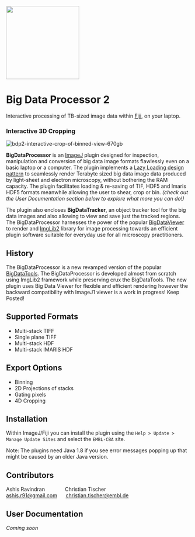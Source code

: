 <img src="https://www.huber.embl.de/courses/images/BioIT_logo.jpeg" width="200">

# Big Data Processor 2

Interactive processing of TB-sized image data within [Fiji](http://fiji.sc/), on your laptop.

### Interactive 3D Cropping

![bdp2-interactive-crop-of-binned-view-670gb](https://user-images.githubusercontent.com/2157566/54450529-e10a1180-4750-11e9-85c8-ecebe936710d.gif)

**BigDataProcessor** is an [ImageJ](https://imagej.net) plugin designed for inspection, manipulation and conversion of big data image formats flawlessly even on a basic laptop or a computer.
The plugin implements a [Lazy Loading design pattern](https://en.wikipedia.org/wiki/Lazy_loading) to seamlessly render Terabyte sized big data image data produced by light-sheet and electron microscopy, without bothering the RAM capacity. 
The plugin facilitates loading & re-saving of TIF, HDF5 and Imaris HDF5 formats meanwhile allowing the user to shear, crop or bin. *(check out the User Documentation section below to explore what more you can do!)*

The plugin also encloses **BigDataTracker**, an object tracker tool for the big data images and also allowing to view and save just the tracked regions.
The BigDataProcessor harnesses the power of the popular [BigDataViewer](https://imagej.net/BigDataViewer) to render and [ImgLib2](https://imagej.net/ImgLib2) library for image processing towards an efficient plugin software suitable for everyday use for all microscopy practitioners.

## History
The BigDataProcessor is a new revamped version of the popular [BigDataTools](https://github.com/tischi/fiji-plugin-bigDataTools2). The BigDataProcessor is developed almost from scratch using ImgLib2 framework while preserving crux the BigDataTools. 
The new plugin uses Big Data Viewer for flexible and efficient rendering however the backward compatibility with ImageJ1 viewer is a work in progress! Keep Posted!

## Supported Formats
- Multi-stack TIFF
- Single plane TIFF
- Multi-stack HDF
- Multi-stack IMARIS HDF

## Export Options
- Binning
- 2D Projections of stacks
- Gating pixels
- 4D Cropping
 
## Installation
Within ImageJ/Fiji you can install the plugin using the `Help > Update > Manage Update Sites` and select the `EMBL-CBA` site.

Note: The plugins need Java 1.8 if you see error messages popping up that might be caused by an older Java version.

## Contributors

Ashis Ravindran&nbsp;&nbsp;&nbsp;&nbsp;&nbsp;&nbsp;&nbsp;&nbsp;&nbsp;&nbsp;&nbsp;
&nbsp;&nbsp;Christian Tischer  
ashis.r91@gmail.com&nbsp;&nbsp;&nbsp;&nbsp;&nbsp;&nbsp;christian.tischer@embl.de

## User Documentation

*Coming soon*
